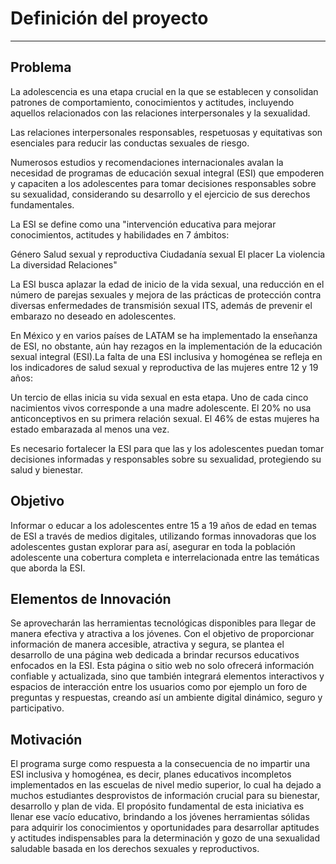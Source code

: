 #  Definición del proyecto

---

## Problema


La adolescencia es una etapa crucial en la que se establecen y consolidan patrones de comportamiento, conocimientos y
actitudes, incluyendo aquellos relacionados con las relaciones interpersonales y la sexualidad.

Las relaciones interpersonales responsables, respetuosas y equitativas son esenciales para reducir las conductas sexuales 
de riesgo.

Numerosos estudios y recomendaciones internacionales avalan la necesidad de programas de educación sexual integral (ESI) 
que empoderen y capaciten a los adolescentes para tomar decisiones responsables sobre su sexualidad, considerando 
su desarrollo y el ejercicio de sus derechos fundamentales.


La ESI se define como una "intervención educativa para mejorar conocimientos, actitudes y habilidades en 7 ámbitos:

Género
Salud sexual y reproductiva
Ciudadanía sexual
El placer
La violencia
La diversidad
Relaciones"

La ESI busca aplazar la edad de inicio de la vida sexual, una reducción en el número de parejas sexuales y mejora 
de las prácticas de protección contra diversas enfermedades de transmisión sexual ITS, además de prevenir el embarazo
no deseado en adolescentes.

En México y en varios países de LATAM se ha implementado la enseñanza de ESI, no obstante, aún hay rezagos 
en la implementación de la educación sexual integral (ESI).La falta de una ESI inclusiva y homogénea se refleja 
en los indicadores de salud sexual y reproductiva de las mujeres entre 12 y 19 años:

Un tercio de ellas inicia su vida sexual en esta etapa.
Uno de cada cinco nacimientos vivos corresponde a una madre adolescente.
El 20% no usa anticonceptivos en su primera relación sexual.
El 46% de estas mujeres ha estado embarazada al menos una vez.

Es necesario fortalecer la ESI para que las y los adolescentes puedan tomar decisiones informadas y responsables 
sobre su sexualidad, protegiendo su salud y bienestar.


## Objetivo

Informar o educar a los adolescentes entre 15 a 19 años de edad en temas de ESI a través de 
medios digitales, utilizando formas innovadoras que los adolescentes gustan explorar para así, asegurar en toda
la población adolescente una cobertura completa e interrelacionada entre las temáticas que
aborda la ESI.

## Elementos de Innovación
Se aprovecharán las herramientas tecnológicas disponibles para llegar de manera efectiva y atractiva a los jóvenes. 
Con el objetivo de proporcionar información de manera accesible, atractiva y segura, se plantea el desarrollo 
de una página web dedicada a brindar recursos educativos enfocados en la ESI. Esta página o sitio web no 
solo ofrecerá información confiable y actualizada, sino que también integrará elementos interactivos y
espacios de interacción entre los usuarios como por ejemplo un foro de preguntas y respuestas, creando así 
un ambiente digital dinámico, seguro y participativo.

## Motivación
El programa surge como respuesta a la consecuencia de no impartir una ESI inclusiva y homogénea, es decir, 
planes educativos incompletos implementados en las escuelas de nivel medio superior, lo cual ha dejado a muchos 
estudiantes desprovistos de información crucial para su bienestar, desarrollo y plan de vida. El propósito fundamental 
de esta iniciativa es llenar ese vacío educativo, brindando a los jóvenes herramientas sólidas para adquirir 
los conocimientos y oportunidades para desarrollar aptitudes y actitudes indispensables para la determinación 
y gozo de una sexualidad saludable basada en los derechos sexuales y reproductivos. 
